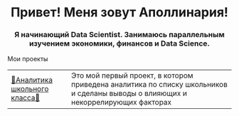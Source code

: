 <div id="header" align="center">
        <h1>Привет! Меня зовут Аполлинария!</h1>
        <h3>Я начинающий Data Scientist. Занимаюсь параллельным изучением экономики, финансов и Data Science.</h3>
    </div>
<!DOCTYPE html>
<html lang="ru">
<head>
    <meta charset="UTF-8">
        Мои проекты
</head>
<body>
    <table>
        <tr>
            <td><a href="https://github.com/rualofi/Projects/edit/main/README.md">🌸Аналитика школьного класса🌸</a></td>
            <td>Это мой первый проект, в котором приведена аналитика по списку школьников и сделаны выводы о влияющих и некоррелирующих факторах</td>
        </tr>
    </table>
</body>
</html>
